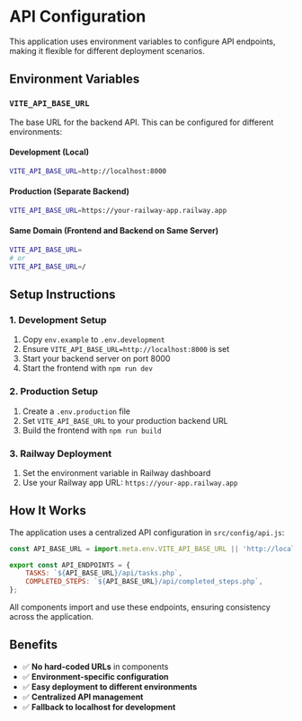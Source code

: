 # API Configuration

This application uses environment variables to configure API endpoints, making it flexible for different deployment scenarios.

## Environment Variables

### `VITE_API_BASE_URL`

The base URL for the backend API. This can be configured for different environments:

#### Development (Local)
```bash
VITE_API_BASE_URL=http://localhost:8000
```

#### Production (Separate Backend)
```bash
VITE_API_BASE_URL=https://your-railway-app.railway.app
```

#### Same Domain (Frontend and Backend on Same Server)
```bash
VITE_API_BASE_URL=
# or
VITE_API_BASE_URL=/
```

## Setup Instructions

### 1. Development Setup
1. Copy `env.example` to `.env.development`
2. Ensure `VITE_API_BASE_URL=http://localhost:8000` is set
3. Start your backend server on port 8000
4. Start the frontend with `npm run dev`

### 2. Production Setup
1. Create a `.env.production` file
2. Set `VITE_API_BASE_URL` to your production backend URL
3. Build the frontend with `npm run build`

### 3. Railway Deployment
1. Set the environment variable in Railway dashboard
2. Use your Railway app URL: `https://your-app.railway.app`

## How It Works

The application uses a centralized API configuration in `src/config/api.js`:

```javascript
const API_BASE_URL = import.meta.env.VITE_API_BASE_URL || 'http://localhost:8000';

export const API_ENDPOINTS = {
    TASKS: `${API_BASE_URL}/api/tasks.php`,
    COMPLETED_STEPS: `${API_BASE_URL}/api/completed_steps.php`,
};
```

All components import and use these endpoints, ensuring consistency across the application.

## Benefits

- ✅ **No hard-coded URLs** in components
- ✅ **Environment-specific configuration**
- ✅ **Easy deployment to different environments**
- ✅ **Centralized API management**
- ✅ **Fallback to localhost for development** 